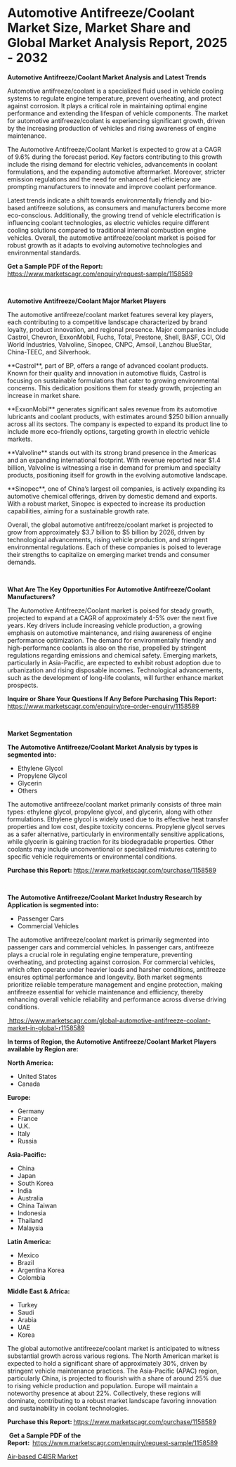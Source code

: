 <p><h1>Automotive Antifreeze/Coolant Market Size, Market Share and Global Market Analysis Report, 2025 - 2032</h1></p><p><strong>Automotive Antifreeze/Coolant Market Analysis and Latest Trends</strong></p>
<p><p>Automotive antifreeze/coolant is a specialized fluid used in vehicle cooling systems to regulate engine temperature, prevent overheating, and protect against corrosion. It plays a critical role in maintaining optimal engine performance and extending the lifespan of vehicle components. The market for automotive antifreeze/coolant is experiencing significant growth, driven by the increasing production of vehicles and rising awareness of engine maintenance.</p><p>The Automotive Antifreeze/Coolant Market is expected to grow at a CAGR of 9.6% during the forecast period. Key factors contributing to this growth include the rising demand for electric vehicles, advancements in coolant formulations, and the expanding automotive aftermarket. Moreover, stricter emission regulations and the need for enhanced fuel efficiency are prompting manufacturers to innovate and improve coolant performance.</p><p>Latest trends indicate a shift towards environmentally friendly and bio-based antifreeze solutions, as consumers and manufacturers become more eco-conscious. Additionally, the growing trend of vehicle electrification is influencing coolant technologies, as electric vehicles require different cooling solutions compared to traditional internal combustion engine vehicles. Overall, the automotive antifreeze/coolant market is poised for robust growth as it adapts to evolving automotive technologies and environmental standards.</p></p>
<p><strong>Get a Sample PDF of the Report:&nbsp;</strong> <a href="https://www.marketscagr.com/enquiry/request-sample/1158589?utm_campaign=2459&utm_medium=2&utm_source=Github&utm_content=ia&utm_term=22032025&utm_id=automotive-antifreezecoolant">https://www.marketscagr.com/enquiry/request-sample/1158589</a></p>
<p>&nbsp;</p>
<p><strong>Automotive Antifreeze/Coolant Major Market Players</strong></p>
<p><p>The automotive antifreeze/coolant market features several key players, each contributing to a competitive landscape characterized by brand loyalty, product innovation, and regional presence. Major companies include Castrol, Chevron, ExxonMobil, Fuchs, Total, Prestone, Shell, BASF, CCI, Old World Industries, Valvoline, Sinopec, CNPC, Amsoil, Lanzhou BlueStar, China-TEEC, and Silverhook.</p><p>**Castrol**, part of BP, offers a range of advanced coolant products. Known for their quality and innovation in automotive fluids, Castrol is focusing on sustainable formulations that cater to growing environmental concerns. This dedication positions them for steady growth, projecting an increase in market share.</p><p>**ExxonMobil** generates significant sales revenue from its automotive lubricants and coolant products, with estimates around $250 billion annually across all its sectors. The company is expected to expand its product line to include more eco-friendly options, targeting growth in electric vehicle markets.</p><p>**Valvoline** stands out with its strong brand presence in the Americas and an expanding international footprint. With revenue reported near $1.4 billion, Valvoline is witnessing a rise in demand for premium and specialty products, positioning itself for growth in the evolving automotive landscape.</p><p>**Sinopec**, one of China’s largest oil companies, is actively expanding its automotive chemical offerings, driven by domestic demand and exports. With a robust market, Sinopec is expected to increase its production capabilities, aiming for a sustainable growth rate.</p><p>Overall, the global automotive antifreeze/coolant market is projected to grow from approximately $3.7 billion to $5 billion by 2026, driven by technological advancements, rising vehicle production, and stringent environmental regulations. Each of these companies is poised to leverage their strengths to capitalize on emerging market trends and consumer demands.</p></p>
<p>&nbsp;</p>
<p><strong>What Are The Key Opportunities For Automotive Antifreeze/Coolant Manufacturers?</strong></p>
<p><p>The Automotive Antifreeze/Coolant market is poised for steady growth, projected to expand at a CAGR of approximately 4-5% over the next five years. Key drivers include increasing vehicle production, a growing emphasis on automotive maintenance, and rising awareness of engine performance optimization. The demand for environmentally friendly and high-performance coolants is also on the rise, propelled by stringent regulations regarding emissions and chemical safety. Emerging markets, particularly in Asia-Pacific, are expected to exhibit robust adoption due to urbanization and rising disposable incomes. Technological advancements, such as the development of long-life coolants, will further enhance market prospects.</p></p>
<p><strong>Inquire or Share Your Questions If Any Before Purchasing This Report:</strong> <a href="https://www.marketscagr.com/enquiry/pre-order-enquiry/1158589?utm_campaign=2459&utm_medium=2&utm_source=Github&utm_content=ia&utm_term=22032025&utm_id=automotive-antifreezecoolant">https://www.marketscagr.com/enquiry/pre-order-enquiry/1158589</a></p>
<p>&nbsp;</p>
<p><strong>Market Segmentation</strong></p>
<p><strong>The Automotive Antifreeze/Coolant Market Analysis by types is segmented into:</strong></p>
<p><ul><li>Ethylene Glycol</li><li>Propylene Glycol</li><li>Glycerin</li><li>Others</li></ul></p>
<p><p>The automotive antifreeze/coolant market primarily consists of three main types: ethylene glycol, propylene glycol, and glycerin, along with other formulations. Ethylene glycol is widely used due to its effective heat transfer properties and low cost, despite toxicity concerns. Propylene glycol serves as a safer alternative, particularly in environmentally sensitive applications, while glycerin is gaining traction for its biodegradable properties. Other coolants may include unconventional or specialized mixtures catering to specific vehicle requirements or environmental conditions.</p></p>
<p><strong>Purchase this Report:&nbsp;</strong><a href="https://www.marketscagr.com/purchase/1158589?utm_campaign=2459&utm_medium=2&utm_source=Github&utm_content=ia&utm_term=22032025&utm_id=automotive-antifreezecoolant">https://www.marketscagr.com/purchase/1158589</a></p>
<p>&nbsp;</p>
<p><strong>The Automotive Antifreeze/Coolant Market Industry Research by Application is segmented into:</strong></p>
<p><ul><li>Passenger Cars</li><li>Commercial Vehicles</li></ul></p>
<p><p>The automotive antifreeze/coolant market is primarily segmented into passenger cars and commercial vehicles. In passenger cars, antifreeze plays a crucial role in regulating engine temperature, preventing overheating, and protecting against corrosion. For commercial vehicles, which often operate under heavier loads and harsher conditions, antifreeze ensures optimal performance and longevity. Both market segments prioritize reliable temperature management and engine protection, making antifreeze essential for vehicle maintenance and efficiency, thereby enhancing overall vehicle reliability and performance across diverse driving conditions.</p></p>
<p><a href="https://www.marketscagr.com/global-automotive-antifreeze-coolant-market-in-global-r1158589?utm_campaign=2459&utm_medium=2&utm_source=Github&utm_content=ia&utm_term=22032025&utm_id=automotive-antifreezecoolant">&nbsp;https://www.marketscagr.com/global-automotive-antifreeze-coolant-market-in-global-r1158589</a></p>
<p><strong>In terms of Region, the Automotive Antifreeze/Coolant Market Players available by Region are:</strong></p>
<p>
    <p> <strong> North America: </strong>
        <ul>
            <li>United States</li>
            <li>Canada</li>
        </ul>
        </p> 
    <p> <strong> Europe: </strong>
        <ul>
            <li>Germany</li>
            <li>France</li>
            <li>U.K.</li>
            <li>Italy</li>
            <li>Russia</li>
        </ul>
        </p> 
    <p> <strong> Asia-Pacific: </strong>
        <ul>
            <li>China</li>
            <li>Japan</li>
            <li>South Korea</li>
            <li>India</li>
            <li>Australia</li>
            <li>China Taiwan</li>
            <li>Indonesia</li>
            <li>Thailand</li>
            <li>Malaysia</li>
        </ul>
        </p> 
    <p> <strong> Latin America: </strong>
        <ul>
            <li>Mexico</li>
            <li>Brazil</li>
            <li>Argentina Korea</li>
            <li>Colombia</li>
        </ul>
        </p> 
    <p> <strong> Middle East & Africa: </strong>
        <ul>
            <li>Turkey</li>
            <li>Saudi</li>
            <li>Arabia</li>
            <li>UAE</li>
            <li>Korea</li>
        </ul>
    </p>
    </p>
<p><p>The global automotive antifreeze/coolant market is anticipated to witness substantial growth across various regions. The North American market is expected to hold a significant share of approximately 30%, driven by stringent vehicle maintenance practices. The Asia-Pacific (APAC) region, particularly China, is projected to flourish with a share of around 25% due to rising vehicle production and population. Europe will maintain a noteworthy presence at about 22%. Collectively, these regions will dominate, contributing to a robust market landscape favoring innovation and sustainability in coolant technologies.</p></p>
<p><strong>Purchase this Report: </strong><a href="https://www.marketscagr.com/purchase/1158589?utm_campaign=2459&utm_medium=2&utm_source=Github&utm_content=ia&utm_term=22032025&utm_id=automotive-antifreezecoolant">https://www.marketscagr.com/purchase/1158589</a></p>
<p>&nbsp;<strong>Get a Sample PDF of the Report:&nbsp;&nbsp;</strong><a href="https://www.marketscagr.com/enquiry/request-sample/1158589?utm_campaign=2459&utm_medium=2&utm_source=Github&utm_content=ia&utm_term=22032025&utm_id=automotive-antifreezecoolant">https://www.marketscagr.com/enquiry/request-sample/1158589</a></p>
<p><strong></strong></p>
<p><p><a href="https://github.com/dmitriyvo6rog/Market-Research-Report-List-1/blob/main/air-based-c4isr-market.md?utm_campaign=2459&utm_medium=2&utm_source=Github&utm_content=ia&utm_term=22032025&utm_id=automotive-antifreezecoolant">Air-based C4ISR Market</a></p></p>